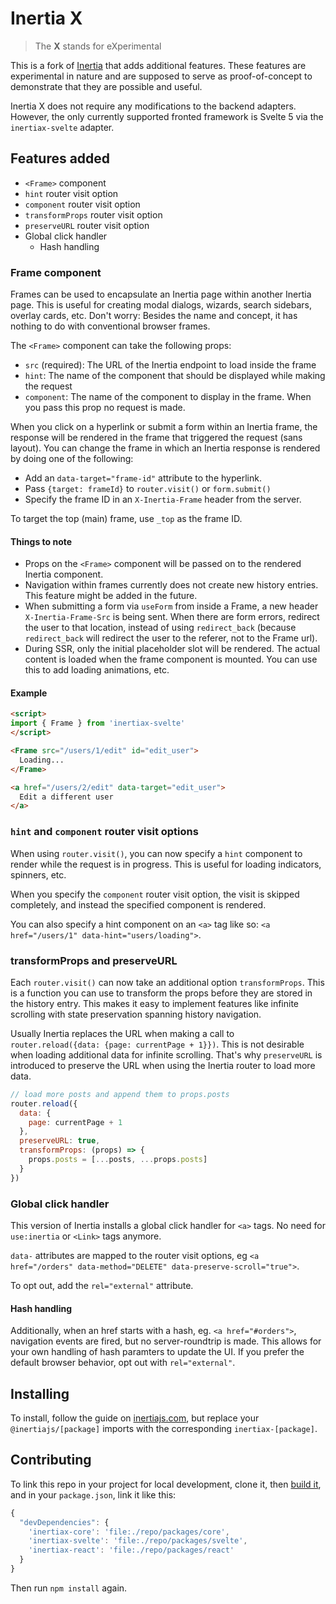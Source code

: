 # Inertia X

> The **X** stands for eXperimental

This is a fork of [Inertia](https://github.com/inertiajs/inertia) that adds additional features. These features are experimental in nature and are supposed to serve as proof-of-concept to demonstrate that they are possible and useful.

Inertia X does not require any modifications to the backend adapters. However, the only currently supported fronted framework is Svelte 5 via the `inertiax-svelte` adapter.

## Features added

- `<Frame>` component
- `hint` router visit option
- `component` router visit option
- `transformProps` router visit option
- `preserveURL` router visit option
- Global click handler
  - Hash handling

### Frame component

Frames can be used to encapsulate an Inertia page within another Inertia page. This is useful for creating modal dialogs, wizards, search sidebars, overlay cards, etc. Don't worry: Besides the name and concept, it has nothing to do with conventional browser frames.

The `<Frame>` component can take the following props:

- `src` (required): The URL of the Inertia endpoint to load inside the frame
- `hint`: The name of the component that should be displayed while making the request
- `component`: The name of the component to display in the frame. When you pass this prop no request is made.

When you click on a hyperlink or submit a form within an Inertia frame, the response will be rendered in the frame that triggered the request (sans layout). You can change the frame in which an Inertia response is rendered by doing one of the following:

- Add an `data-target="frame-id"` attribute to the hyperlink.
- Pass `{target: frameId}` to `router.visit()` or `form.submit()`
- Specify the frame ID in an `X-Inertia-Frame` header from the server.

To target the top (main) frame, use `_top` as the frame ID.

#### Things to note

- Props on the `<Frame>` component will be passed on to the rendered Inertia component.
- Navigation within frames currently does not create new history entries. This feature might be added in the future.
- When submitting a form via `useForm` from inside a Frame, a new header `X-Inertia-Frame-Src` is being sent. When there are form errors, redirect the user to that location, instead of using `redirect_back` (because `redirect_back` will redirect the user to the referer, not to the Frame url).
- During SSR, only the initial placeholder slot will be rendered. The actual content is loaded when the frame component is mounted. You can use this to add loading animations, etc.

#### Example

```html
<script>
import { Frame } from 'inertiax-svelte'
</script>

<Frame src="/users/1/edit" id="edit_user">
  Loading...
</Frame>

<a href="/users/2/edit" data-target="edit_user">
  Edit a different user
</a>
```

### `hint` and `component` router visit options

When using `router.visit()`, you can now specify a `hint` component to render while the request is in progress. This is useful for loading indicators, spinners, etc.

When you specify the `component` router visit option, the visit is skipped completely, and instead the specified component is rendered.

You can also specify a hint component on an `<a>` tag like so: `<a href="/users/1" data-hint="users/loading">`.

### transformProps and preserveURL

Each `router.visit()` can now take an additional option `transformProps`. This is a function you can use to transform the props before they are stored in the history entry. This makes it easy to implement features like infinite scrolling with state preservation spanning history navigation.

Usually Inertia replaces the URL when making a call to `router.reload({data: {page: currentPage + 1}})`. This is not desirable when loading additional data for infinite scrolling. That's why `preserveURL` is introduced to preserve the URL when using the Inertia router to load more data.

```js
// load more posts and append them to props.posts
router.reload({
  data: {
    page: currentPage + 1
  },
  preserveURL: true,
  transformProps: (props) => {
    props.posts = [...posts, ...props.posts]
  }
})
```



### Global click handler

This version of Inertia installs a global click handler for `<a>` tags. No need for `use:inertia` or `<Link>` tags anymore.

`data-` attributes are mapped to the router visit options, eg `<a href="/orders" data-method="DELETE" data-preserve-scroll="true">`.

To opt out, add the `rel="external"` attribute.

#### Hash handling

Additionally, when an href starts with a hash, eg. `<a href="#orders">`, navigation events are fired, but no server-roundtrip is made. This allows for your own handling of hash paramters to update the UI. If you prefer the default browser behavior, opt out with `rel="external"`.

## Installing

To install, follow the guide on [inertiajs.com](https://inertiajs.com), but replace your `@inertiajs/[package]` imports with the corresponding `inertiax-[package]`.

## Contributing

To link this repo in your project for local development, clone it, then [build it](https://github.com/inertiajs/inertia/blob/master/.github/CONTRIBUTING.md#packages), and in your `package.json`, link it like this:

```js
{
  "devDependencies": {
    'inertiax-core': 'file:./repo/packages/core',
    'inertiax-svelte': 'file:./repo/packages/svelte',
    'inertiax-react': 'file:./repo/packages/react'
  }
}
```

Then run `npm install` again.

